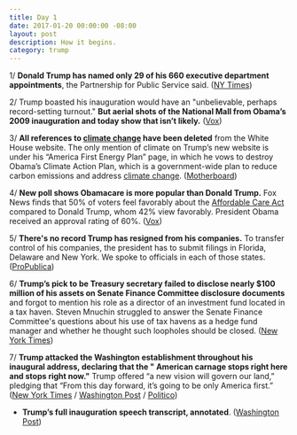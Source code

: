 ```yaml
---
title: Day 1
date: 2017-01-20 00:00:00 -08:00
layout: post
description: How it begins.
category: trump
---
```


1/ **Donald Trump has named only 29 of his 660 executive department appointments**, the Partnership for Public Service said. ([NY Times](https://www.nytimes.com/2017/01/19/us/trump-cabinet-picks-inauguration.html))

2/ Trump boasted his inauguration would have an "unbelievable, perhaps record-setting turnout." **But aerial shots of the National Mall from Obama’s 2009 inauguration and today show that isn’t likely.** ([Vox](http://www.vox.com/policy-and-politics/2017/1/20/14332462/photos-crowd-trump-inauguration-vs-obama))

3/ **All references to <a href="{{ site.baseurl }}/trump-epa/">climate change</a> have been deleted** from the White House website. The only mention of climate on Trump’s new website is under his “America First Energy Plan” page, in which he vows to destroy Obama’s Climate Action Plan, which is a government-wide plan to reduce carbon emissions and address <a href="{{ site.baseurl }}/trump-epa/">climate change</a>. ([Motherboard](http://motherboard.vice.com/read/all-references-to-climate-change-have-been-deleted-from-the-white-house-website))

4/ **New poll shows Obamacare is more popular than Donald Trump.** Fox News finds that 50% of voters feel favorably about the <a href="{{ site.url }}{{ site.baseurl }}/trump-health-care/">Affordable Care Act</a> compared to Donald Trump, whom 42% view favorably. President Obama received an approval rating of 60%. ([Vox](http://www.vox.com/policy-and-politics/2017/1/20/14335268/obamacare-more-popular-than-trump-poll))

5/ **There's no record Trump has resigned from his companies.** To transfer control of his companies, the president has to submit filings in Florida, Delaware and New York. We spoke to officials in each of those states. ([ProPublica](https://www.propublica.org/article/trump-promised-to-resign-from-his-companies-but-no-record-hes-done-so))

6/ **Trump’s pick to be Treasury secretary failed to disclose nearly $100 million of his assets on Senate Finance Committee disclosure documents** and forgot to mention his role as a director of an investment fund located in a tax haven. Steven Mnuchin struggled to answer the Senate Finance Committee's questions about his use of tax havens as a hedge fund manager and whether he thought such loopholes should be closed. ([New York Times](https://www.nytimes.com/2017/01/19/us/politics/steven-mnuchin-treasury-secretary-nominee-assets-confirmation.html))

7/ **Trump attacked the Washington establishment throughout his inaugural address, declaring that the " American carnage stops right here and stops right now."** Trump offered “a new vision will govern our land,” pledging that “From this day forward, it’s going to be only America first.” ([New York Times](https://www.nytimes.com/2017/01/20/us/politics/donald-trump-inauguration-address.html) / [Washington Post](https://www.washingtonpost.com/politics/trump-rattles-the-establishment-with-a-populist-inaugural-address-true-to-his-campaign/2017/01/20/f47f261c-df45-11e6-acdf-14da832ae861_story.html) / [Politico](https://www.politico.com/story/2017/01/key-points-of-trumps-inaugural-speech-233900))

* **Trump’s full inauguration speech transcript, annotated**. ([Washington Post](https://www.washingtonpost.com/news/the-fix/wp/2017/01/20/donald-trumps-full-inauguration-speech-transcript-annotated/))